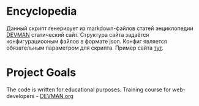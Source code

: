 # Encyclopedia

Данный скрипт генерирует из markdown-файлов статей энциклопедии [DEVMAN](https://devman.org) статический сайт.
Структура сайта задаётся конфигурациооным файлов в формате json. Конфиг является обязательным параметром для скрипта.
Пример сайта [тут]().

# Project Goals

The code is written for educational purposes. Training course for web-developers - [DEVMAN.org](https://devman.org)
